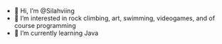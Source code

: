 - 👋 Hi, I’m @Silahviing
- 👀 I’m interested in rock climbing, art, swimming, videogames, and of course programming
- 🌱 I’m currently learning Java

<!---
Silahviing/Silahviing is a ✨ special ✨ repository because its `README.md` (this file) appears on your GitHub profile.
You can click the Preview link to take a look at your changes.
--->
